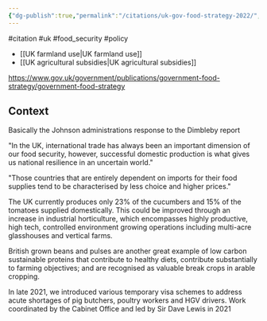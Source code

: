```yaml
---
{"dg-publish":true,"permalink":"/citations/uk-gov-food-strategy-2022/","tags":["#citation","#uk","#food_security","#policy"],"created":"2025-10-23T17:42:45.043+01:00","updated":"2025-10-23T18:06:08.812+01:00"}
---
```


#citation #uk #food_security #policy 

- [[UK farmland use\|UK farmland use]]
- [[UK agricultural subsidies\|UK agricultural subsidies]]

https://www.gov.uk/government/publications/government-food-strategy/government-food-strategy

## Context
Basically the Johnson administrations response to the Dimbleby report

"In the UK, international trade has always been an important dimension of our food security, however, successful domestic production is what gives us national resilience in an uncertain world."

"Those countries that are entirely dependent on imports for their food supplies tend to be characterised by less choice and higher prices."

The UK currently produces only 23% of the cucumbers and 15% of the tomatoes supplied domestically. This could be improved through an increase in industrial horticulture, which encompasses highly productive, high tech, controlled environment growing operations including multi-acre glasshouses and vertical farms.

British grown beans and pulses are another great example of low carbon sustainable proteins that contribute to healthy diets, contribute substantially to farming objectives; and are recognised as valuable break crops in arable cropping.

In late 2021, we introduced various temporary visa schemes to address acute shortages of pig butchers, poultry workers and HGV drivers. Work coordinated by the Cabinet Office and led by Sir Dave Lewis in 2021
